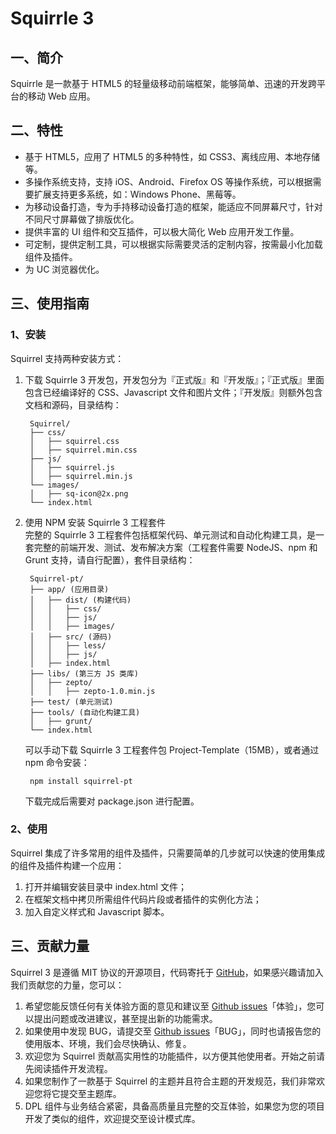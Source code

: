 # Squirrle 3

## 一、简介

Squirrle 是一款基于 HTML5 的轻量级移动前端框架，能够简单、迅速的开发跨平台的移动 Web 应用。

## 二、特性

* 基于 HTML5，应用了 HTML5 的多种特性，如 CSS3、离线应用、本地存储等。
* 多操作系统支持，支持 iOS、Android、Firefox OS 等操作系统，可以根据需要扩展支持更多系统，如：Windows Phone、黑莓等。
* 为移动设备打造，专为手持移动设备打造的框架，能适应不同屏幕尺寸，针对不同尺寸屏幕做了排版优化。
* 提供丰富的 UI 组件和交互插件，可以极大简化 Web 应用开发工作量。
* 可定制，提供定制工具，可以根据实际需要灵活的定制内容，按需最小化加载组件及插件。
* 为 UC 浏览器优化。

## 三、使用指南

### 1、安装

Squirrel 支持两种安装方式：

1. 下载 Squirrle 3 开发包，开发包分为『正式版』和『开发版』；『正式版』里面包含已经编译好的 CSS、Javascript 文件和图片文件；『开发版』则额外包含文档和源码，目录结构：

		Squirrel/
  		├── css/
  		│   ├── squirrel.css
  		│   ├── squirrel.min.css
  		├── js/
  		│   ├── squirrel.js
  		│   ├── squirrel.min.js
  		└── images/
    	│   ├── sq-icon@2x.png
    	└── index.html

2. 使用 NPM 安装 Squirrle 3 工程套件  
	完整的 Squirrle 3 工程套件包括框架代码、单元测试和自动化构建工具，是一套完整的前端开发、测试、发布解决方案（工程套件需要 NodeJS、npm 和 Grunt 支持，请自行配置），套件目录结构：


		Squirrel-pt/
  		├── app/ (应用目录)
  		│   ├── dist/ (构建代码)
  		│   │   ├── css/
  		│   │   ├── js/
		│   │   ├── images/	
  		│   ├── src/ (源码)
  		│   │   ├── less/
  		│   │   ├── js/
  		│   ├── index.html
  		├── libs/ (第三方 JS 类库)
  		│   ├── zepto/
  		│   │   ├── zepto-1.0.min.js
  		├── test/ (单元测试)
  		├── tools/ (自动化构建工具)
  		│   ├── grunt/
    	└── index.html

	
	可以手动下载 Squirrle 3 工程套件包 Project-Template（15MB），或者通过 npm 命令安装：
	
		npm install squirrel-pt
	
	下载完成后需要对 package.json 进行配置。

### 2、使用

Squirrel 集成了许多常用的组件及插件，只需要简单的几步就可以快速的使用集成的组件及插件构建一个应用：

1. 打开并编辑安装目录中 index.html 文件；
2. 在框架文档中拷贝所需组件代码片段或者插件的实例化方法；
3. 加入自定义样式和 Javascript 脚本。

## 三、贡献力量

Squirrel 3 是遵循 MIT 协议的开源项目，代码寄托于 [GitHub](https://github.com/iinterest/Squirrel-3)，如果感兴趣请加入我们贡献您的力量，您可以：

1. 希望您能反馈任何有关体验方面的意见和建议至 [Github issues](https://github.com/iinterest/Squirrel-3/issues)「体验」，您可以提出问题或改进建议，甚至提出新的功能需求。
2. 如果使用中发现 BUG，请提交至 [Github issues](https://github.com/iinterest/Squirrel-3/issues)「BUG」，同时也请报告您的使用版本、环境，我们会尽快确认、修复。
3. 欢迎您为 Squirrel 贡献高实用性的功能插件，以方便其他使用者。开始之前请先阅读插件开发流程。
4. 如果您制作了一款基于 Squirrel 的主题并且符合主题的开发规范，我们非常欢迎您将它提交至主题库。
5. DPL 组件与业务结合紧密，具备高质量且完整的交互体验，如果您为您的项目开发了类似的组件，欢迎提交至设计模式库。

